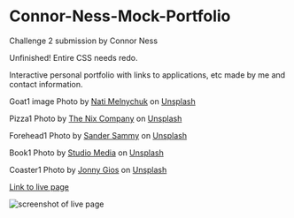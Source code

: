 # Connor-Ness-Mock-Portfolio

Challenge 2 submission by Connor Ness

Unfinished! Entire CSS needs redo.

Interactive personal portfolio with links to applications, etc made by me and contact information.

Goat1 image Photo by <a href="https://unsplash.com/@natinati?utm_source=unsplash&utm_medium=referral&utm_content=creditCopyText">Nati Melnychuk</a> on <a href="https://unsplash.com/photos/BjGj8x5cdSk?utm_source=unsplash&utm_medium=referral&utm_content=creditCopyText">Unsplash</a>

Pizza1 Photo by <a href="https://unsplash.com/ja/@thenixcompany?utm_source=unsplash&utm_medium=referral&utm_content=creditCopyText">The Nix Company</a> on <a href="https://unsplash.com/images/food/pizza?utm_source=unsplash&utm_medium=referral&utm_content=creditCopyText">Unsplash</a>

Forehead1 Photo by <a href="https://unsplash.com/es/@sammywilliams?utm_source=unsplash&utm_medium=referral&utm_content=creditCopyText">Sander Sammy</a> on <a href="https://unsplash.com/photos/ufgOEVZuHgM?utm_source=unsplash&utm_medium=referral&utm_content=creditCopyText">Unsplash</a>

Book1 Photo by <a href="https://unsplash.com/@studiomediainc?utm_source=unsplash&utm_medium=referral&utm_content=creditCopyText">Studio Media</a> on <a href="https://unsplash.com/images/things/book?utm_source=unsplash&utm_medium=referral&utm_content=creditCopyText">Unsplash</a>

Coaster1 Photo by <a href="https://unsplash.com/@supergios?utm_source=unsplash&utm_medium=referral&utm_content=creditCopyText">Jonny Gios</a> on <a href="https://unsplash.com/photos/M6sDLz3MCmE?utm_source=unsplash&utm_medium=referral&utm_content=creditCopyText">Unsplash</a>

[Link to live page]()

![screenshot of live page]()
